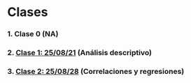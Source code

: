 # Clases
### 1. Clase 0 (NA)
### 2. [Clase 1: 25/08/21](https://github.com/LIZZETHGOMEZ/Especialidad-Monetaria-UNAM/blob/main/Clases/250821_Clase2.R) (Análisis descriptivo)
### 3. [Clase 2: 25/08/28](https://github.com/LIZZETHGOMEZ/Especialidad-Monetaria-UNAM/blob/main/Clases/250828_Clase2.R) (Correlaciones y regresiones)


